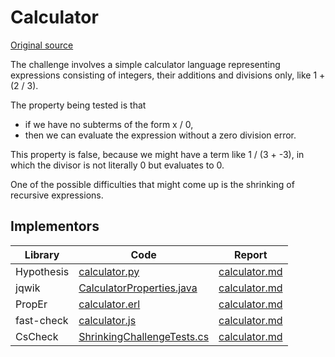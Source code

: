 # Calculator

[Original source](https://github.com/mc-imperial/hypothesis-ecoop-2020-artifact/blob/master/smartcheck-benchmarks/evaluations/calculator)

The challenge involves a simple calculator language representing expressions consisting of integers, their additions and divisions only, like 1 + (2 / 3).

The property being tested is that 
- if we have no subterms of the form x / 0, 
- then we can evaluate the expression without a zero division error.

This property is false, because we might have a term like 1 / (3 + -3), in which the divisor is not literally 0 but evaluates to 0.

One of the possible difficulties that might come up is the shrinking of recursive expressions.

## Implementors

| Library    | Code                                                                                                            | Report                                                              |
| ---------- | --------------------------------------------------------------------------------------------------------------- | ------------------------------------------------------------------- |
| Hypothesis | [calculator.py](/pbt-libraries/hypothesis/challenges/calculator.py)                                             | [calculator.md](/pbt-libraries/hypothesis/challenges/calculator.md) |
| jqwik      | [CalculatorProperties.java](/pbt-libraries/jqwik/src/test/java/challenges/calculator/CalculatorProperties.java) | [calculator.md](/pbt-libraries/jqwik/reports/calculator.md)         |
| PropEr     | [calculator.erl](/pbt-libraries/proper/challenges/calculator.erl)                                               | [calculator.md](/pbt-libraries/proper/challenges/calculator.md)     |
| fast-check | [calculator.js](/pbt-libraries/fast-check/challenges/calculator.js)                                             | [calculator.md](/pbt-libraries/fast-check/reports/calculator.md)    |
| CsCheck    |[ShrinkingChallengeTests.cs](/pbt-libraries/cscheck/ShrinkingChallengeTests.cs#L60)|[calculator.md](/pbt-libraries/cscheck/reports/calculator.md)|
